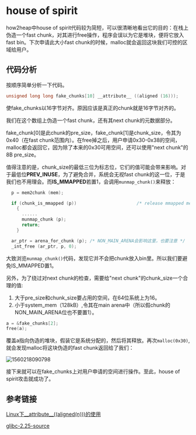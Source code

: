 # house of spirit

how2heap中house of spirit代码较为简短，可以很清晰地看出它的目的：在栈上伪造一个fast chunk，对其进行free操作，程序会误以为它是堆块，便将它放入fast bin。下次申请此大小fast chunk的时候，malloc就会返回这块我们可控的区域给用户。

## 代码分析

按顺序简单分析一下代码。

```c
unsigned long long fake_chunks[10] __attribute__ ((aligned (16)));
```

使fake_chunks以16字节对齐。原因应该是真正的chunk就是16字节对齐的。

我们在这个数组上伪造一个fast chunk，还有其next chunk的元数据部分。

fake_chunk[0]是此chunk的pre_size，fake_chunk[1]是chunk_size，令其为0x40（在fast chunk范围内）。在free掉之后，用户申请0x30-0x38的空间，malloc都会返回它，因为除了本来的0x30可用空间，还可以使用"next chunk"的8B pre_size。

值得注意的是，chunk_size的最低三位为标志位，它们的值可能会带来影响。对于最低位**PREV_INUSE**，为了避免合并，系统会无视fast chunk的这一位，于是我们也不用理会。而**IS_MMAPPED**若置1，会调用`munmap_chunk()`来释放：

```c
  p = mem2chunk (mem);

  if (chunk_is_mmapped (p))                       /* release mmapped memory. */
    {
      ......
      munmap_chunk (p);
      return;
    }

  ar_ptr = arena_for_chunk (p); /* NON_MAIN_ARENA会影响这里，也要注意 */
  _int_free (ar_ptr, p, 0);
```

大致浏览`munmap_chunk()`代码，发现它并不会把chunk放入bin里。所以我们要避免IS_MMAPPED置1。

另外，为了绕过对next chunk的检查，需要给"next chunk"的chunk_size一个合理的值:

1. 大于pre_size和chunk_size要占用的空间，在64位系统上为16。
2. 小于system_mem（128kB）,令其在main arena中（所以假chunk的NON_MAIN_ARENA位也不要置1）。

```c
a = &fake_chunks[2];
free(a);
```

覆盖a指向伪造的堆块，假装它是系统分配的，然后将其释放。再次`malloc(0x30)`,就会发现malloc将这块伪造的fast chunk返回给了我们：

![1560218090798](C:\Users\38hjw\AppData\Roaming\Typora\typora-user-images\1560218090798.png)

接下来就可以在fake_chunks上对用户申请的空间进行操作。至此，house of spirit攻击就成功了。

## 参考链接

[Linux下__attribute__((aligned(n)))的使用](<https://blog.csdn.net/fengbingchun/article/details/81321419>)

[glibc-2.25-source](http://ftp.gnu.org/gnu/glibc/)


